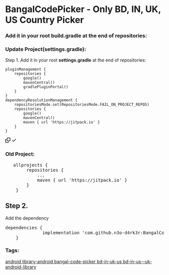 # BangalCodePicker - Only BD, IN, UK, US Country Picker


### Add it in your root build.gradle at the end of repositories:

### Update Project(settings.gradle):

  
<p dir="auto">Step 1. Add it in your root <b>settings.gradle</b> at the end of repositories:</p>
<div class="snippet-clipboard-content notranslate position-relative overflow-auto"><pre class="notranslate"><code>pluginManagement {
    repositories {
        google()
        mavenCentral()
        gradlePluginPortal()
    }
}
dependencyResolutionManagement {
    repositoriesMode.set(RepositoriesMode.FAIL_ON_PROJECT_REPOS)
    repositories {
        google()
        mavenCentral()
        maven { url 'https://jitpack.io' }
    }
}
</code></pre><div class="zeroclipboard-container position-absolute right-0 top-0">
    <clipboard-copy aria-label="Copy" class="ClipboardButton btn js-clipboard-copy m-2 p-0 tooltipped-no-delay" data-copy-feedback="Copied!" data-tooltip-direction="w" value="pluginManagement {
    repositories {
        google()
        mavenCentral()
        gradlePluginPortal()
    }
}
dependencyResolutionManagement {
    repositoriesMode.set(RepositoriesMode.FAIL_ON_PROJECT_REPOS)
    repositories {
        google()
        mavenCentral()
        maven { url 'https://jitpack.io' }
    }
}" tabindex="0" role="button">
      <svg aria-hidden="true" height="16" viewBox="0 0 16 16" version="1.1" width="16" data-view-component="true" class="octicon octicon-copy js-clipboard-copy-icon m-2">
    <path fill-rule="evenodd" d="M0 6.75C0 5.784.784 5 1.75 5h1.5a.75.75 0 010 1.5h-1.5a.25.25 0 00-.25.25v7.5c0 .138.112.25.25.25h7.5a.25.25 0 00.25-.25v-1.5a.75.75 0 011.5 0v1.5A1.75 1.75 0 019.25 16h-7.5A1.75 1.75 0 010 14.25v-7.5z"></path><path fill-rule="evenodd" d="M5 1.75C5 .784 5.784 0 6.75 0h7.5C15.216 0 16 .784 16 1.75v7.5A1.75 1.75 0 0114.25 11h-7.5A1.75 1.75 0 015 9.25v-7.5zm1.75-.25a.25.25 0 00-.25.25v7.5c0 .138.112.25.25.25h7.5a.25.25 0 00.25-.25v-7.5a.25.25 0 00-.25-.25h-7.5z"></path>
</svg>
      <svg aria-hidden="true" height="16" viewBox="0 0 16 16" version="1.1" width="16" data-view-component="true" class="octicon octicon-check js-clipboard-check-icon color-fg-success d-none m-2">
    <path fill-rule="evenodd" d="M13.78 4.22a.75.75 0 010 1.06l-7.25 7.25a.75.75 0 01-1.06 0L2.22 9.28a.75.75 0 011.06-1.06L6 10.94l6.72-6.72a.75.75 0 011.06 0z"></path>
</svg>
    </clipboard-copy>
  </div></div>

 

### Old Project:
<pre>	allprojects {
		repositories {
			...
			maven { url 'https://jitpack.io' }
		}
	}</pre>
  
  ### <h2>Step 2.</h2> Add the dependency
  
  <pre>dependencies {
	          implementation 'com.github.n3o-d4rk3r:BangalCodePicker:1.0'
	}</pre>






### Tags:
<div class="my-3">
      <div class="f6">
      <a data-ga-click="Topic, repository page" data-octo-click="topic_click" data-octo-dimensions="topic:android" href="/topics/android" title="Topic: android" data-view-component="true" class="topic-tag topic-tag-link">
  android
</a>
      <a data-ga-click="Topic, repository page" data-octo-click="topic_click" data-octo-dimensions="topic:library-android" href="/topics/library-android" title="Topic: library-android" data-view-component="true" class="topic-tag topic-tag-link">
  library-android
</a>
      <a data-ga-click="Topic, repository page" data-octo-click="topic_click" data-octo-dimensions="topic:bangal-code-picker" href="/topics/bangal-code-picker" title="Topic: bangal-code-picker" data-view-component="true" class="topic-tag topic-tag-link">
  bangal-code-picker
</a>
      <a data-ga-click="Topic, repository page" data-octo-click="topic_click" data-octo-dimensions="topic:bd-in-uk-us" href="/topics/bd-in-uk-us" title="Topic: bd-in-uk-us" data-view-component="true" class="topic-tag topic-tag-link">
  bd-in-uk-us
</a>
      <a data-ga-click="Topic, repository page" data-octo-click="topic_click" data-octo-dimensions="topic:bd-in-us--uk-android-library" href="/topics/bd-in-us--uk-android-library" title="Topic: bd-in-us--uk-android-library" data-view-component="true" class="topic-tag topic-tag-link">
  bd-in-us--uk-android-library
</a>
  </div>

  </div>
